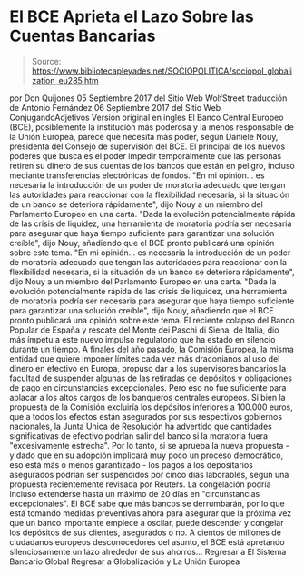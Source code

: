 # El BCE Aprieta el Lazo Sobre las Cuentas Bancarias

> Source: https://www.bibliotecapleyades.net/SOCIOPOLITICA/sociopol_globalization_eu285.htm

por Don Quijones
05 Septiembre 2017
del Sitio Web WolfStreet traducción de Antonio Fernández 06 Septiembre 2017 del Sitio Web ConjugandoAdjetivos Versión original en ingles
El Banco Central Europeo (BCE), posiblemente la institución más poderosa y la menos responsable de la Unión Europea, parece que necesita más poder, según Daniele Nouy, presidenta del Consejo de supervisión del BCE.
El principal de los nuevos poderes que busca es el poder impedir temporalmente que las personas retiren su dinero de sus cuentas de los bancos que están en peligro, incluso mediante transferencias electrónicas de fondos.
"En mi opinión... es necesaria la introducción de un poder de moratoria adecuado que tengan las autoridades para reaccionar con la flexibilidad necesaria, si la situación de un banco se deteriora rápidamente", dijo Nouy a un miembro del Parlamento Europeo en una carta. "Dada la evolución potencialmente rápida de las crisis de liquidez, una herramienta de moratoria podría ser necesaria para asegurar que haya tiempo suficiente para garantizar una solución creíble", dijo Nouy, añadiendo que el BCE pronto publicará una opinión sobre este tema.
"En mi opinión... es necesaria la introducción de un poder de moratoria adecuado que tengan las autoridades para reaccionar con la flexibilidad necesaria, si la situación de un banco se deteriora rápidamente", dijo Nouy a un miembro del Parlamento Europeo en una carta.
"Dada la evolución potencialmente rápida de las crisis de liquidez, una herramienta de moratoria podría ser necesaria para asegurar que haya tiempo suficiente para garantizar una solución creíble", dijo Nouy, añadiendo que el BCE pronto publicará una opinión sobre este tema.
El reciente colapso del Banco Popular de España y rescate del Monte dei Paschi di Siena, de Italia, dio más ímpetu a este nuevo impulso regulatorio que ha estado en silencio durante un tiempo.
A finales del año pasado, la Comisión Europea, la misma entidad que quiere imponer límites cada vez más draconianos al uso del dinero en efectivo en Europa, propuso dar a los supervisores bancarios la facultad de suspender algunas de las retiradas de depósitos y obligaciones de pago en circunstancias excepcionales.
Pero eso no fue suficiente para aplacar a los altos cargos de los banqueros centrales europeos.
Si bien la propuesta de la Comisión excluiría los depósitos inferiores a 100.000 euros, que a todos los efectos están asegurados por sus respectivos gobiernos nacionales, la Junta Única de Resolución ha advertido que cantidades significativas de efectivo podrían salir del banco si la moratoria fuera "excesivamente estrecha".
Por lo tanto, si se aprueba la nueva propuesta - y dado que en su adopción implicará muy poco un proceso democrático, eso está más o menos garantizado - los pagos a los depositarios asegurados podrían ser suspendidos por cinco días laborables, según una propuesta recientemente revisada por Reuters.
La congelación podría incluso extenderse hasta un máximo de 20 días en "circunstancias excepcionales".
El BCE sabe que más bancos se derrumbarán, por lo que está tomando medidas preventivas ahora para asegurar que la próxima vez que un banco importante empiece a oscilar, puede descender y congelar los depósitos de sus clientes, asegurados o no.
A cientos de millones de ciudadanos europeos desconocedores del asunto, el BCE está apretando silenciosamente un lazo alrededor de sus ahorros...
Regresar a El Sistema Bancario Global
Regresar a Globalización y La Unión Europea
